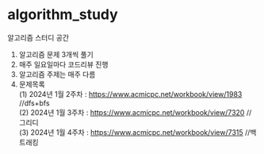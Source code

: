 # algorithm_study
알고리즘 스터디 공간
1. 알고리즘 문제 3개씩 풀기
2. 매주 일요일마다 코드리뷰 진행
3. 알고리즘 주제는 매주 다름
4. 문제목록<br>
   (1) 2024년 1월 2주차 : https://www.acmicpc.net/workbook/view/1983 //dfs+bfs<br>
   (2) 2024년 1월 3주차 : https://www.acmicpc.net/workbook/view/7320 //그리디<br>
   (3) 2024년 1월 4주차 : https://www.acmicpc.net/workbook/view/7315 //백트래킹
